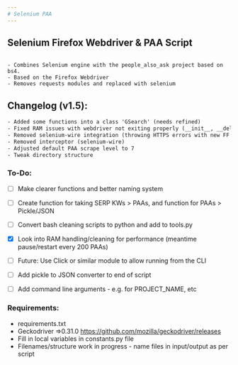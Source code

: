 ```yaml
---
# Selenium PAA
---
```

## Selenium Firefox Webdriver & PAA Script
``` Description

- Combines Selenium engine with the people_also_ask project based on bs4.
- Based on the Firefox Webdriver
- Removes requests modules and replaced with selenium

```

## Changelog (v1.5):
``` v1.5
- Added some functions into a class 'GSearch' (needs refined)
- Fixed RAM issues with webdriver not exiting properly (__init__, __del__)
- Removed selenium-wire integration (throwing HTTPS errors with new FF profile)
- Removed interceptor (selenium-wire)
- Adjusted default PAA scrape level to 7
- Tweak directory structure
```

### To-Do:
- [ ] Make clearer functions and better naming system
- [ ] Create function for taking SERP KWs > PAAs, and function for PAAs > Pickle/JSON
- [ ] Convert bash cleaning scripts to python and add to tools.py
- [x] Look into RAM handling/cleaning for performance (meantime pause/restart every 200 PAAs)
- [ ] Future: Use Click or similar module to allow running from the CLI 
- [ ] Add pickle to JSON converter to end of script
- [ ] Add command line arguments - e.g. for PROJECT_NAME, etc


### Requirements:
- requirements.txt
- Geckodriver =>0.31.0 https://github.com/mozilla/geckodriver/releases 
- Fill in local variables in constants.py file
- Filenames/structure work in progress - name files in input/output as per script

